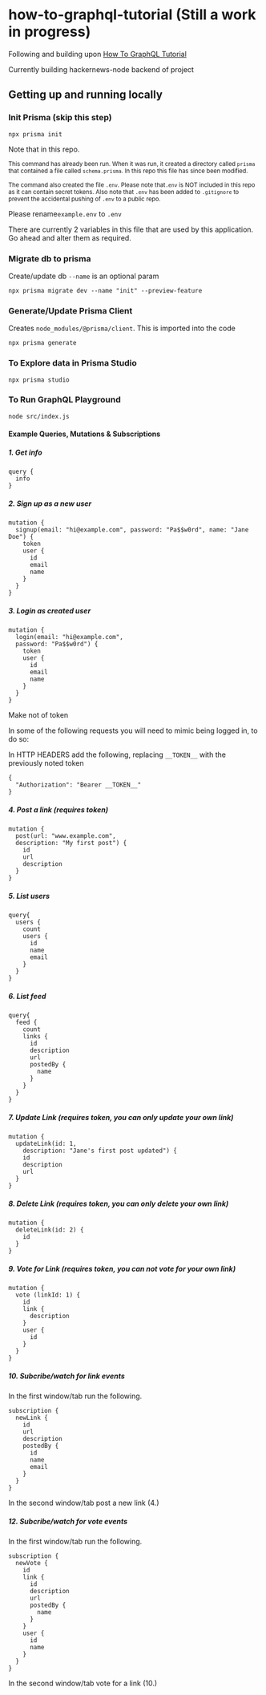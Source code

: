 # how-to-graphql-tutorial (Still a work in progress)
Following and building upon [How To GraphQL Tutorial](https://www.howtographql.com/graphql-js/0-introduction)

Currently building hackernews-node backend of project

## Getting up and running locally
### Init Prisma (skip this step)

```
npx prisma init
```

Note that in this repo.

<sup>This command has already been run. When it was run, it created a directory called `prisma` that contained a file called `schema.prisma`. In this repo this file has since been modified.</sup>

<sup>The command also created the file `.env`. Please note that`.env` is NOT included in this repo as it can contain secret tokens. Also note that `.env` has been added to `.gitignore` to prevent the accidental pushing of `.env` to a public repo.</sup>


Please rename`example.env` to `.env` 

There are currently 2 variables in this file that are used by this application. Go ahead and alter them as required.


### Migrate db to prisma
Create/update db `--name` is an optional param
```
npx prisma migrate dev --name "init" --preview-feature
```

### Generate/Update Prisma Client 
Creates `node_modules/@prisma/client`. This is imported into the code
```
npx prisma generate
```

### To Explore data in Prisma Studio
```
npx prisma studio
```

### To Run GraphQL Playground
```
node src/index.js
```

#### Example Queries, Mutations & Subscriptions

##### 1. Get info
```
query {
  info
}
```

##### 2. Sign up as a new user
```
mutation {
  signup(email: "hi@example.com", password: "Pa$$w0rd", name: "Jane Doe") {
    token
    user {
      id
      email
      name
    }
  }
}
```

##### 3. Login as created user
```
mutation {
  login(email: "hi@example.com",
  password: "Pa$$w0rd") {
    token
    user {
      id
      email
      name
    }
  }
}
```

Make not of token

In some of the following requests you will need to mimic being logged in, to do so:

In HTTP HEADERS add the following, replacing `__TOKEN__` with the previously noted token
```
{
  "Authorization": "Bearer __TOKEN__"
}
```

##### 4. Post a link (requires token)

```
mutation {
  post(url: "www.example.com",
  description: "My first post") {
    id
    url
    description
  }
}
```

##### 5. List users

```
query{
  users {
    count
    users {
      id
      name
      email
    }
  }
}
```

##### 6. List feed

```
query{
  feed {
    count
    links {
      id
      description
      url
      postedBy {
        name
      }
    }
  }
}
```

##### 7. Update Link (requires token, you can only update your own link)

```
mutation {
  updateLink(id: 1,
    description: "Jane's first post updated") {
    id
    description
    url
  }
}
```

##### 8. Delete Link (requires token, you can only delete your own link)

```
mutation {
  deleteLink(id: 2) {
    id
  }
}
```

##### 9. Vote for Link (requires token, you can not vote for your own link)
```
mutation {
  vote (linkId: 1) {
    id
  	link {
      description
  	}
  	user {
      id
    }
  }
}
```

##### 10. Subcribe/watch for link events
In the first window/tab run the following.

```
subscription {
  newLink {
    id
    url
    description
    postedBy {
      id
      name
      email
    }
  }
}
```
In the second window/tab post a new link (4.)

##### 12. Subcribe/watch for vote events
In the first window/tab run the following.

```
subscription {
  newVote {
    id
    link {
      id
      description
      url
      postedBy {
        name
      }
    }
  	user {
      id
      name
    }
  }
}
```
In the second window/tab vote for a link (10.)


